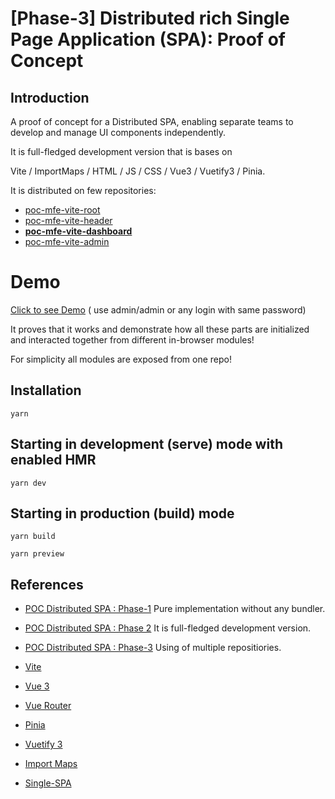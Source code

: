 # [Phase-3] Distributed rich Single Page Application (SPA): Proof of Concept

## Introduction

A proof of concept for a Distributed SPA, enabling separate teams to develop and manage UI components independently.

It is full-fledged development version that is bases on

Vite / ImportMaps / HTML / JS / CSS / Vue3 / Vuetify3 / Pinia.

It is distributed on few repositories:

* [poc-mfe-vite-root](https://github.com/xaxay/poc-mfe-vite-root) 
* [poc-mfe-vite-header](https://github.com/xaxay/poc-mfe-vite-header) 
* [**poc-mfe-vite-dashboard**](https://github.com/xaxay/poc-mfe-vite-dashboard) 
* [poc-mfe-vite-admin](https://github.com/xaxay/poc-mfe-vite-admin) 

# Demo

[Click to see Demo](https://xaxay.github.io/poc-mfe-vite-root/) ( use admin/admin or any login with same password)

It proves that it works and demonstrate how all these parts are initialized and interacted together from different in-browser modules!

For simplicity all modules are exposed from one repo!

## Installation

`yarn`

## Starting in development (serve) mode with enabled HMR

`yarn dev`

## Starting in production (build) mode

`yarn build`

`yarn preview`


## References
- [POC Distributed SPA : Phase-1](https://github.com/xaxay/poc-mfe-pure) Pure implementation without any bundler.
- [POC Distributed SPA : Phase 2](https://github.com/xaxay/poc-mfe-vite/) It is full-fledged development version.
- [POC Distributed SPA : Phase-3](https://github.com/xaxay/poc-mfe-vite-root) Using of multiple repositiories.

- [Vite](https://vitejs.dev/)
- [Vue 3](https://vuejs.org/)
- [Vue Router](https://router.vuejs.org/)
- [Pinia](https://pinia.vuejs.org/)
- [Vuetify 3](https://next.vuetifyjs.com/en/)
- [Import Maps](https://github.com/WICG/import-maps)
- [Single-SPA](https://single-spa.js.org/)






